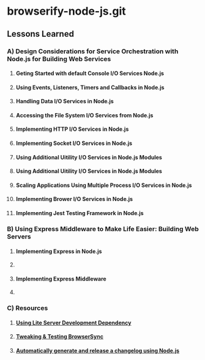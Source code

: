 # browserify-node-js.git

## Lessons Learned

### A) Design Considerations for Service Orchestration with Node.js for Building Web Services

1. #### Geting Started with default Console I/O Services Node.js

2. #### Using Events, Listeners, Timers and Callbacks in Node.js

3. #### Handling Data I/O Services in Node.js

4. #### Accessing the File System I/O Services from Node.js

5. #### Implementing HTTP I/O Services in Node.js

6. #### Implementing Socket I/O Services in Node.js

7. #### Using Additional Uitility I/O Services in Node.js Modules

8. #### Using Additional Uitility I/O Services in Node.js Modules

9. #### Scaling Applications Using Multiple Process I/O Services in Node.js

10. #### Implementing Brower I/O Services in Node.js

11. #### Implementing Jest Testing Framework in Node.js

### B) Using Express Middleware to Make Life Easier: Building Web Servers
1. #### Implementing Express in Node.js
2. 
3. #### Implementing Express Middleware
4. 
### C) Resources

1. #### [Using Lite Server Development Dependency](https://www.npmjs.com/package/lite-server)

2. #### [Tweaking & Testing BrowserSync](https://medium.com/oceanize-geeks/browsersync-for-faster-development-f27b09b9896e)

3. #### [Automatically generate and release a changelog using Node.js](https://blog.logrocket.com/automatically-generate-and-release-a-changelog-with-node-js/)
